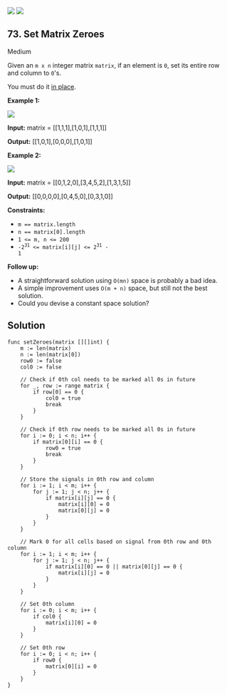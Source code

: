 [![](https://img.shields.io/github/stars/javadev/LeetCode-in-All?label=Stars&style=flat-square)](https://github.com/javadev/LeetCode-in-All)
[![](https://img.shields.io/github/forks/javadev/LeetCode-in-All?label=Fork%20me%20on%20GitHub%20&style=flat-square)](https://github.com/javadev/LeetCode-in-All/fork)

## 73\. Set Matrix Zeroes

Medium

Given an `m x n` integer matrix `matrix`, if an element is `0`, set its entire row and column to `0`'s.

You must do it [in place](https://en.wikipedia.org/wiki/In-place_algorithm).

**Example 1:**

![](https://assets.leetcode.com/uploads/2020/08/17/mat1.jpg)

**Input:** matrix = \[\[1,1,1],[1,0,1],[1,1,1]]

**Output:** [[1,0,1],[0,0,0],[1,0,1]]

**Example 2:**

![](https://assets.leetcode.com/uploads/2020/08/17/mat2.jpg)

**Input:** matrix = \[\[0,1,2,0],[3,4,5,2],[1,3,1,5]]

**Output:** [[0,0,0,0],[0,4,5,0],[0,3,1,0]]

**Constraints:**

*   `m == matrix.length`
*   `n == matrix[0].length`
*   `1 <= m, n <= 200`
*   <code>-2<sup>31</sup> <= matrix[i][j] <= 2<sup>31</sup> - 1</code>

**Follow up:**

*   A straightforward solution using `O(mn)` space is probably a bad idea.
*   A simple improvement uses `O(m + n)` space, but still not the best solution.
*   Could you devise a constant space solution?

## Solution

```golang
func setZeroes(matrix [][]int) {
	m := len(matrix)
	n := len(matrix[0])
	row0 := false
	col0 := false

	// Check if 0th col needs to be marked all 0s in future
	for _, row := range matrix {
		if row[0] == 0 {
			col0 = true
			break
		}
	}

	// Check if 0th row needs to be marked all 0s in future
	for i := 0; i < n; i++ {
		if matrix[0][i] == 0 {
			row0 = true
			break
		}
	}

	// Store the signals in 0th row and column
	for i := 1; i < m; i++ {
		for j := 1; j < n; j++ {
			if matrix[i][j] == 0 {
				matrix[i][0] = 0
				matrix[0][j] = 0
			}
		}
	}

	// Mark 0 for all cells based on signal from 0th row and 0th column
	for i := 1; i < m; i++ {
		for j := 1; j < n; j++ {
			if matrix[i][0] == 0 || matrix[0][j] == 0 {
				matrix[i][j] = 0
			}
		}
	}

	// Set 0th column
	for i := 0; i < m; i++ {
		if col0 {
			matrix[i][0] = 0
		}
	}

	// Set 0th row
	for i := 0; i < n; i++ {
		if row0 {
			matrix[0][i] = 0
		}
	}
}
```